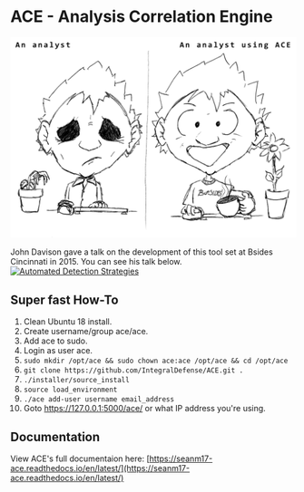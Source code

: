 # ACE - Analysis Correlation Engine

![Analyst using ACE](analyst_on_ace.png)

John Davison gave a talk on the development of this tool set at Bsides Cincinnati in 2015. You can see his talk below.
[![Automated Detection Strategies](http://img.youtube.com/vi/okMkF-NYCHk/0.jpg)](https://youtu.be/okMkF-NYCHk)

## Super fast How-To
1. Clean Ubuntu 18 install.
2. Create username/group ace/ace.
3. Add ace to sudo.
4. Login as user ace.
5. `sudo mkdir /opt/ace && sudo chown ace:ace /opt/ace && cd /opt/ace`
6. `git clone https://github.com/IntegralDefense/ACE.git .`
7. `./installer/source_install`
8. `source load_environment`
8. `./ace add-user username email_address`
9. Goto https://127.0.0.1:5000/ace/ or what IP address you're using.

## Documentation

View ACE's full documentaion here: [https://seanm17-ace.readthedocs.io/en/latest/](https://seanm17-ace.readthedocs.io/en/latest/)
